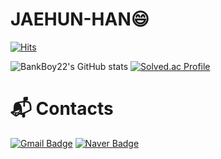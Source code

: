 # JAEHUN-HAN😄
[![Hits](https://hits.seeyoufarm.com/api/count/incr/badge.svg?url=https%3A%2F%2Fgithub.com%2FBankBoy22%2FJAEHUN-HAN&count_bg=%23ED6D9C&title_bg=%23C23232&icon=&icon_color=%23E7E7E7&title=hits&edge_flat=false)](https://hits.seeyoufarm.com)

![BankBoy22's GitHub stats](https://github-readme-stats.vercel.app/api?username=BankBoy22&theme=neon_icons=true)
[![Solved.ac Profile](http://mazassumnida.wtf/api/v2/generate_badge?boj=hjh7708)](https://solved.ac/hjh7708/)
# :mailbox_with_mail: Contacts
[![Gmail Badge](https://img.shields.io/badge/Gmail-d14836?style=flat-square&logo=Gmail&logoColor=white&link=mailto:hjh7708@gmail.com)](mailto:kimsh1691@gmail.com)
[![Naver Badge](https://img.shields.io/badge/Naver-03C75A?style=flat-square&logo=Naver&logoColor=white&link=mailto:hjh7708@naver.com)](mailto:rlatngus1691@naver.com)
